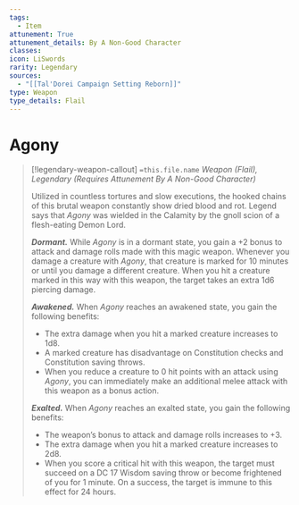 ```yaml
---
tags:
  - Item
attunement: True
attunement_details: By A Non-Good Character
classes: 
icon: LiSwords
rarity: Legendary
sources:
  - "[[Tal'Dorei Campaign Setting Reborn]]"
type: Weapon
type_details: Flail
---
```


# Agony

>[!legendary-weapon-callout] `=this.file.name`
>*Weapon (Flail), Legendary (Requires Attunement By A Non-Good Character)*
>
>Utilized in countless tortures and slow executions, the hooked chains of this brutal weapon constantly show dried blood and rot. Legend says that *Agony* was wielded in the Calamity by the gnoll scion of a flesh-eating Demon Lord.
>
>***Dormant.*** While *Agony* is in a dormant state, you gain a +2 bonus to attack and damage rolls made with this magic weapon. Whenever you damage a creature with *Agony*, that creature is marked for 10 minutes or until you damage a different creature. When you hit a creature marked in this way with this weapon, the target takes an extra 1d6 piercing damage.
>
>***Awakened.*** When *Agony* reaches an awakened state, you gain the following benefits:
>
>* The extra damage when you hit a marked creature increases to 1d8.
>* A marked creature has disadvantage on Constitution checks and Constitution saving throws.
>* When you reduce a creature to 0 hit points with an attack using *Agony*, you can immediately make an additional melee attack with this weapon as a bonus action.
>
>***Exalted.*** When *Agony* reaches an exalted state, you gain the following benefits:
>
>* The weapon’s bonus to attack and damage rolls increases to +3.
>* The extra damage when you hit a marked creature increases to 2d8.
>* When you score a critical hit with this weapon, the target must succeed on a DC 17 Wisdom saving throw or become frightened of you for 1 minute. On a success, the target is immune to this effect for 24 hours.
>
>
